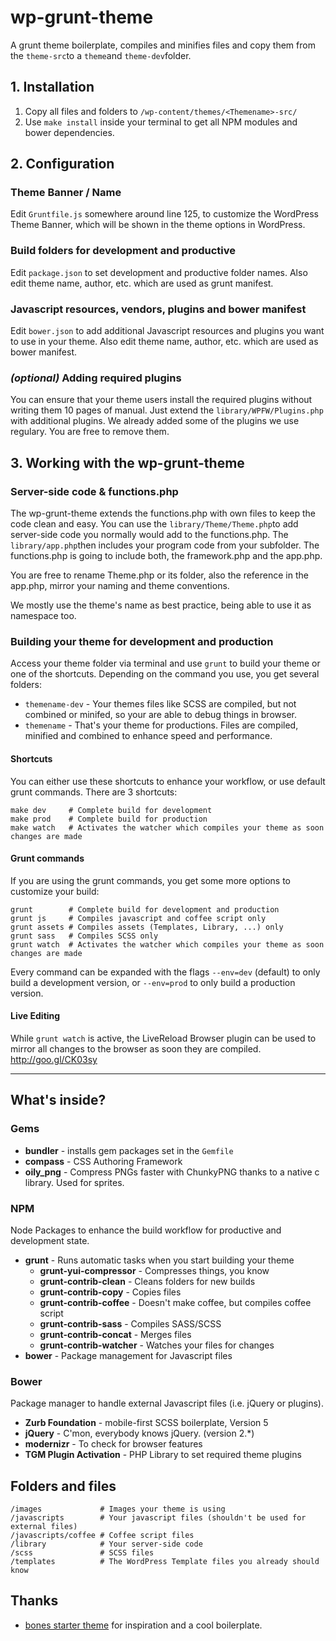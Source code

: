 # wp-grunt-theme

A grunt theme boilerplate, compiles and minifies files and copy them from the ```theme-src```to a ```theme```and ```theme-dev```folder.

## 1. Installation
1. Copy all files and folders to ```/wp-content/themes/<Themename>-src/``` 
2. Use ```make install``` inside your terminal to get all NPM modules and bower dependencies.

## 2. Configuration

### Theme Banner / Name
Edit ```Gruntfile.js``` somewhere around line 125, to customize the WordPress Theme Banner, which will be shown in the theme options in WordPress.

### Build folders for development and productive

Edit ```package.json``` to set development and productive folder names. Also edit theme name, author, etc. which are used as grunt manifest.

### Javascript resources, vendors, plugins and bower manifest

Edit ```bower.json``` to add additional Javascript resources and plugins you want to use in your theme. Also edit theme name, author, etc. which are used as bower manifest.

### *(optional)* Adding required plugins

You can ensure that your theme users install the required plugins without writing them 10 pages of manual. Just extend the ```library/WPFW/Plugins.php``` with additional plugins. We already added some of the plugins we use regulary. You are free to remove them.

## 3. Working with the wp-grunt-theme

### Server-side code & functions.php

The wp-grunt-theme extends the functions.php with own files to keep the code clean and easy. You can use the ```library/Theme/Theme.php```to add server-side code you normally would add to the functions.php. The ```library/app.php```then includes your program code from your subfolder. The functions.php is going to include both, the framework.php and the app.php.

You are free to rename Theme.php or its folder, also the reference in the app.php, mirror your naming and theme conventions.

We mostly use the theme's name as best practice, being able to use it as namespace too.

### Building your theme for development and production

Access your theme folder via terminal and use ```grunt``` to build your theme or one of the shortcuts. Depending on the command you use, you get several folders:

- ```themename-dev``` - Your themes files like SCSS are compiled, but not combined or minifed, so your are able to debug things in browser.
- ```themename``` - That's your theme for productions. Files are compiled, minified and combined to enhance speed and performance.

#### Shortcuts

You can either use these shortcuts to enhance your workflow, or use default grunt commands. There are 3 shortcuts:

```
make dev     # Complete build for development
make prod    # Complete build for production
make watch   # Activates the watcher which compiles your theme as soon changes are made
```

#### Grunt commands

If you are using the grunt commands, you get some more options to customize your build:

```
grunt        # Complete build for development and production
grunt js     # Compiles javascript and coffee script only
grunt assets # Compiles assets (Templates, Library, ...) only
grunt sass   # Compiles SCSS only
grunt watch  # Activates the watcher which compiles your theme as soon changes are made
```

Every command can be expanded with the flags ```--env=dev``` (default) to only build a development version, or ```--env=prod``` to only build a production version.

#### Live Editing
While ```grunt watch``` is active, the LiveReload Browser plugin can be used to mirror all changes to the browser as soon they are compiled.  <http://goo.gl/CK03sy>

---

## What's inside?

### Gems
* **bundler** - installs gem packages set in the ```Gemfile```
* **compass** - CSS Authoring Framework
* **oily_png** - Compress PNGs faster with ChunkyPNG thanks to a native c library. Used for sprites.

### NPM
Node Packages to enhance the build workflow for productive and development state.

* **grunt** - Runs automatic tasks when you start building your theme
  * **grunt-yui-compressor** - Compresses things, you know
  * **grunt-contrib-clean** - Cleans folders for new builds
  * **grunt-contrib-copy** - Copies files
  * **grunt-contrib-coffee** - Doesn't make coffee, but compiles coffee script
  * **grunt-contrib-sass** - Compiles SASS/SCSS
  * **grunt-contrib-concat** - Merges files
  * **grunt-contrib-watcher** - Watches your files for changes
* **bower** - Package management for Javascript files

### Bower
Package manager to handle external Javascript files (i.e. jQuery or plugins). 

* **Zurb Foundation** - mobile-first SCSS boilerplate, Version 5
* **jQuery** - C'mon, everybody knows jQuery. (version 2.*)
* **modernizr** - To check for browser features
* **TGM Plugin Activation** - PHP Library to set required theme plugins

## Folders and files

```
/images             # Images your theme is using
/javascripts        # Your javascript files (shouldn't be used for external files)
/javascripts/coffee # Coffee script files
/library            # Your server-side code
/scss               # SCSS files
/templates          # The WordPress Template files you already should know
```

## Thanks
* [bones starter theme](https://github.com/eddiemachado/bones) for inspiration and a cool boilerplate.
